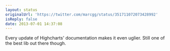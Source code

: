 ```yaml
---
layout: status
originalUrl: 'https://twitter.com/marcgg/status/351711072073428992'
isReply: false
date: 2013-07-01 14:37:08
---
```


Every update of Highcharts' documentation makes it even uglier. Still one of the best lib out there though.
